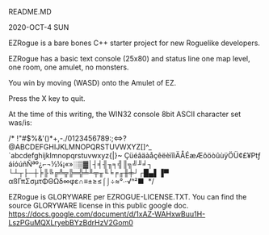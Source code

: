 ﻿README.MD

2020-OCT-4 SUN

EZRogue is a bare bones C++ starter project for new Roguelike developers.

EZRogue has a basic text console (25x80) and status line
 one map level, one room, one amulet, no monsters.

You win by moving (WASD) onto the Amulet of EZ.

Press the X key to quit.

At the time of this writing,
the WIN32 console 8bit ASCII
character set was/is:

/*
 !"#$%&'()*+,-./0123456789:;<=>?
@ABCDEFGHIJKLMNOPQRSTUVWXYZ[\]^_
`abcdefghijklmnopqrstuvwxyz{|}~
ÇüéâäàåçêëèïîìÄÅÉæÆôöòûùÿÖÜ¢£¥₧ƒ
áíóúñÑªº¿⌐¬½¼¡«»░▒▓│┤╡╢╖╕╣║╗╝╜╛┐
└┴┬├─┼╞╟╚╔╩╦╠═╬╧╨╤╥╙╘╒╓╫╪┘┌█▄▌▐▀
αßΓπΣσµτΦΘΩδ∞φε∩≡±≥≤⌠⌡÷≈°∙·√ⁿ²■ 
*/

EZRogue is GLORYWARE per EZROGUE-LICENSE.TXT.
You can find the source GLORYWARE license in this public google doc.
https://docs.google.com/document/d/1xAZ-WAHxwBuu1H-LszPGuMQXLryebBYzBdrHzV2Gom0

